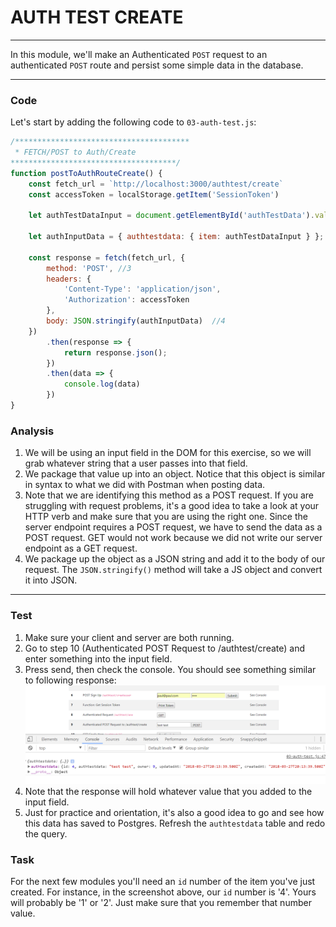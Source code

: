 # AUTH TEST CREATE
---
In this module, we'll make an Authenticated `POST` request to an authenticated `POST` route and persist some simple data in the database.

<hr />

### Code
Let's start by adding the following code to `03-auth-test.js`:

```js
/***************************************
 * FETCH/POST to Auth/Create
*************************************/
function postToAuthRouteCreate() {
	const fetch_url = `http://localhost:3000/authtest/create` 
	const accessToken = localStorage.getItem('SessionToken')

	let authTestDataInput = document.getElementById('authTestData').value; //1

	let authInputData = { authtestdata: { item: authTestDataInput } }; //2

	const response = fetch(fetch_url, {
		method: 'POST', //3
		headers: {
			'Content-Type': 'application/json',
			'Authorization': accessToken
		},
		body: JSON.stringify(authInputData)  //4
	})
		.then(response => {
			return response.json();
		})
		.then(data => {
			console.log(data)
		})
}
```

### Analysis
1. We will be using an input field in the DOM for this exercise, so we will grab whatever string that a user passes into that field. 
2. We package that value up into an object. Notice that this object is similar in syntax to what we did with Postman when posting data. 
3. Note that we are identifying this method as a POST request. If you are struggling with request problems, it's a good idea to take a look at your HTTP verb and make sure that you are using the right one. Since the server endpoint requires a POST request, we have to send the data as a POST request. GET would not work because we did not write our server endpoint as a GET request.
4. We package up the object as a JSON string and add it to the body of our request. The `JSON.stringify()` method will take a JS object and convert it into JSON.

<hr />

### Test
1. Make sure your client and server are both running.
2. Go to step 10 (Authenticated POST Request to /authtest/create) and enter something into the input field.
3. Press send, then check the console. You should see something similar to following response:
![screenshot](assets/05-auth-create.PNG) 
4. Note that the response will hold whatever value that you added to the input field.
5. Just for practice and orientation, it's also a good idea to go and see how this data has saved to Postgres. Refresh the `authtestdata` table and redo the query.

### Task
For the next few modules you'll need an `id` number of the item you've just created. For instance, in the screenshot above, our `id` number is '4'. Yours will probably be '1' or '2'. Just make sure that you remember that number value.  